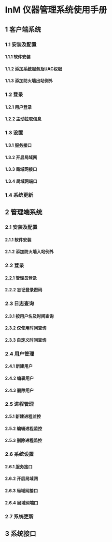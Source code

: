 # InM 仪器管理系统使用手册 #

## 1 客户端系统 ##

### 1.1 安装及配置 ###

#### 1.1.1 软件安装 ####

#### 1.1.2 添加系统服务及UAC权限 ####

#### 1.1.3 添加防火墙出站例外 ####

### 1.2 登录 ###

#### 1.2.1 用户登录 ####

#### 1.2.2 主动拉取信息 ####

### 1.3 设置 ###

#### 1.3.1 服务接口 ####

#### 1.3.2 开启局域网 ####

#### 1.3.3 局域网接口 ####

#### 1.3.4 局域网端口 ####

### 1.4 系统更新 ###

## 2 管理端系统 ##

### 2.1 安装及配置 ###

#### 2.1.1 软件安装 ####

#### 2.1.2 添加防火墙入站例外 ####

### 2.2 登录 ###

#### 2.2.1 管理员登录 ####

#### 2.2.2 忘记登录密码 ####

### 2.3 日志查询 ###

#### 2.3.1 按用户名及时间查询 ####

#### 2.3.2 仅使用时间查询 ####

#### 2.3.3 自定义时间查询 ####

### 2.4 用户管理 ###

#### 2.4.1 新建用户 ####

#### 2.4.2 编辑用户 ####

#### 2.4.3 删除用户 ####

### 2.5 进程管理 ###

#### 2.5.1 新建进程监控 ####

#### 2.5.2 编辑进程监控 ####

#### 2.5.3 删除进程监控 ####

### 2.6 系统设置 ###

#### 2.6.1 服务接口 ####

#### 2.6.2 开启局域网 ####

#### 2.6.3 局域网接口 ####

#### 2.6.4 局域网端口 ####

### 2.7 系统更新 ###

## 3 系统接口 ##